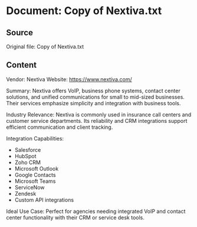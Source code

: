# Document: Copy of Nextiva.txt

## Source
Original file: Copy of Nextiva.txt

## Content
Vendor: Nextiva
Website: https://www.nextiva.com/

Summary:
Nextiva offers VoIP, business phone systems, contact center solutions, and unified communications for small to mid-sized businesses. Their services emphasize simplicity and integration with business tools.

Industry Relevance:
Nextiva is commonly used in insurance call centers and customer service departments. Its reliability and CRM integrations support efficient communication and client tracking.

Integration Capabilities:
- Salesforce
- HubSpot
- Zoho CRM
- Microsoft Outlook
- Google Contacts
- Microsoft Teams
- ServiceNow
- Zendesk
- Custom API integrations

Ideal Use Case:
Perfect for agencies needing integrated VoIP and contact center functionality with their CRM or service desk tools.
